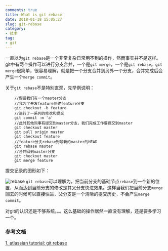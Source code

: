 ```yaml
---
comments: true
title: What is git rebase
date: 2018-01-18 15:05:27
slug: git-rebase
category:
- 技术
tag:
- git
---
```


一直以为`git rebase`是一个非常复杂日常用不到的操作，然而事实并不是这样。git中有两个操作可以进行分支合并，一个是`git merge`，一个是`git rebase`。`git merge`很简单，很容易理解，就是把一个分支合并到另外一个分支，合并完成后会产生一个`merge commit`。

关于`git rebase`不是特别直观，先举例说明：

```
    //假设我们有一个master分支
    //我为了开发feature创建feature分支
    git checkout -b feature
    //进行了一系列的修改和提交
    git commit -m 'a'
    //此时其他同事有提交到master分支，我们完成工作要提交到master
    git checkout master
    git pull origin master
    git checkout feature
    //feature分支rebase到最新的master的HEAD
    git rebase master
    //合并回到master分支
    git checkout master
    git merge feature
```

提交记录的图形如下：

![rebase](https://wac-cdn.atlassian.com/dam/jcr:e4a40899-636b-4988-9774-eaa8a440575b/02.svg?cdnVersion=jh)
`git rebase`可以理解为，把当前分支的基础节点`rebase`到一个新的位置，从而达到当前分支的修改是其父分支快进效果。这样当我们把当前分支`merge`回去的时候可以直接快进，父分支是一个清晰的提交历史，不会产生`merge commit`。

对git的认识还是不够系统。。。这么基础的操作居然一直没有理解，还是要多学习一个。

### 参考文档
[1. atlassian tutorial: git rebase](https://www.atlassian.com/git/tutorials/rewriting-history/git-rebase)
